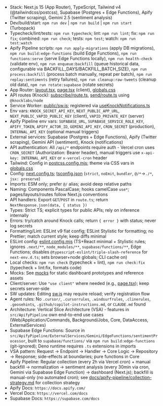 - Stack: Next.js 15 (App Router), TypeScript, Tailwind v4 (@tailwindcss/postcss), Supabase (Postgres + Edge Functions), Apify (Twitter scraping), Gemini 2.5 (sentiment analysis)
- Dev/build/start: `npm run dev` | `npm run build` | `npm run start` (Turbopack)
- Typecheck/lint/tests: `npm run typecheck`; lint: `npm run lint`; fix: `npm run fix`; combined: `npm run check`; tests: `npm test`; watch: `npm run test:watch`
- Apify Pipeline scripts: `npm run apply-migrations` (apply DB migrations), `npm run build:edge-functions` (build Edge Functions), `npm run functions:serve` (serve Edge Functions locally), `npm run health-check` (validate env), `npm run enqueue:backfill` (queue historical data, configurable via BACKFILL_DAYS/BACKFILL_BATCH_SIZE), `npm run process:backfill` (process batch manually, repeat per batch), `npm run replay:sentiments` (retry failures), `npm run cleanup:raw-tweets` (cleanup old data), `npm run rotate:supabase` (rotate secrets)
- App Router: [layout.tsx](app/layout.tsx), [page.tsx](app/page.tsx) (client), [globals.css](app/globals.css)
- API routes (Knock): [subscribe/route.ts](app/api/notifications/subscribe/route.ts), [send/route.ts](app/api/notifications/send/route.ts) using `@knocklabs/node`
- Service Worker: [public/sw.js](public/sw.js); registered via [useKnockNotifications.ts](app/hooks/useKnockNotifications.ts)
- Env vars: `KNOCK_SECRET_API_KEY`, `NEXT_PUBLIC_APP_URL`, `NEXT_PUBLIC_VAPID_PUBLIC_KEY` (client), `VAPID_PRIVATE_KEY` (server)
- Apify Pipeline env vars: `SUPABASE_URL`, `SUPABASE_SERVICE_ROLE_KEY`, `APIFY_TOKEN`, `APIFY_ACTOR_ID`, `GEMINI_API_KEY`, `CRON_SECRET` (production), `INTERNAL_API_KEY` (optional manual triggers)
- External services: Supabase (Postgres + Edge Functions), Apify (Twitter scraping), Gemini API (sentiment), Knock (notifications)
- API authentication: All `/api/*` endpoints require auth - Vercel cron uses `CRON_SECRET` (Authorization: Bearer header), manual triggers use `x-api-key: INTERNAL_API_KEY` or `x-vercel-cron` header
- Tailwind: Config in [postcss.config.mjs](postcss.config.mjs); theme via CSS vars in [globals.css](app/globals.css)
- Config: [next.config.ts](next.config.ts); [tsconfig.json](tsconfig.json) (`strict`, `noEmit`, `bundler`, `@/*`->`./*`, `jsx: preserve`)
- Imports: ESM only; prefer `@/` alias; avoid deep relative paths
- Naming: Components PascalCase; hooks camelCase `use*`; pages/layouts/routes follow Next.js conventions
- API handlers: Export `GET`/`POST` in `route.ts`; return `NextResponse.json(data, { status })`
- Types: Strict TS; explicit types for public APIs; rely on inference internally
- Errors: try/catch around Knock calls; return `{ error }` with status; never log secrets
- Formatting/Lint: ESLint v9 flat config; ESLint Stylistic for formatting; no Prettier; match current style; keep diffs minimal
- ESLint config: [eslint.config.mjs](eslint.config.mjs) (TS+React minimal + Stylistic rules; ignores `.next/**`, `node_modules/**`, `supabase/functions/**`, Edge Functions; disables `@typescript-eslint/triple-slash-reference` for `next-env.d.ts`; sets browser+node globals; CLI cache on)
- Local checks: `npm run check` (typecheck + lint), `npm run check:fix` (typecheck + lint:fix, formats code)
- Mocks: See [mocks](mocks) for static dashboard prototypes and reference assets
- Client/server: Use `"use client"` where needed (e.g., [page.tsx](app/page.tsx)); keep secrets server-side
- SW updates: Editing [sw.js](public/sw.js) may require reload; verify registration flow
- Agent rules: No `.cursor/`, `.cursorrules`, `.windsurfrules`, `.clinerules`, `.goosehints`, `.github/copilot-instructions.md`, or `CLAUDE.md` found
- Architecture: Vertical Slice Architecture (VSA) - features in `src/ApifyPipeline` own end-to-end use cases (Web/Application/Commands, Background/Jobs, Core, DataAccess, ExternalServices)
- Supabase Edge Functions: Source in `src/ApifyPipeline/ExternalServices/Gemini/EdgeFunctions/sentimentProcessor`, built to `supabase/functions/` via `npm run build:edge-functions` (git-ignored); Deno runtime requires `.ts` extensions in imports
- VSA pattern: Request → Endpoint → Handler → Core Logic → Repository → Response; side-effects at boundaries; pure functions in Core
- Apify Pipeline: Regular collection (every 2h via Vercel cron) + manual backfill → normalization → sentiment analysis (every 30min via cron, Gemini via Supabase Edge Function) → dashboard (Next.js); backfill is manual-only (no automated cron); see [docs/apify-pipeline/collection-strategy.md](docs/apify-pipeline/collection-strategy.md) for collection strategy
- Apify Docs: `https://docs.apify.com/`
- Vercel Docs: `https://vercel.com/docs`
- Supabase Docs: `https://supabase.com/docs`
